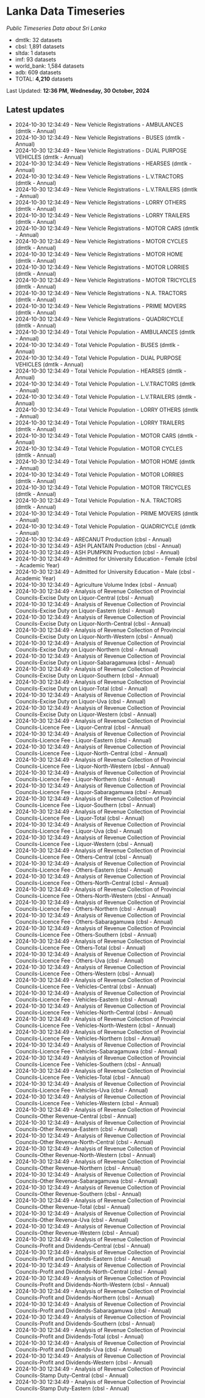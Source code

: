 # Lanka Data Timeseries
*Public Timeseries Data about Sri Lanka*

* dmtlk: 32 datasets
* cbsl: 1,891 datasets
* sltda: 1 datasets
* imf: 93 datasets
* world_bank: 1,584 datasets
* adb: 609 datasets
* TOTAL: **4,210** datasets

Last Updated: **12:36 PM, Wednesday, 30 October, 2024**

## Latest updates

* 2024-10-30 12:34:49 - New Vehicle Registrations - AMBULANCES (dmtlk - Annual)
* 2024-10-30 12:34:49 - New Vehicle Registrations - BUSES (dmtlk - Annual)
* 2024-10-30 12:34:49 - New Vehicle Registrations - DUAL PURPOSE VEHICLES (dmtlk - Annual)
* 2024-10-30 12:34:49 - New Vehicle Registrations - HEARSES (dmtlk - Annual)
* 2024-10-30 12:34:49 - New Vehicle Registrations - L.V.TRACTORS (dmtlk - Annual)
* 2024-10-30 12:34:49 - New Vehicle Registrations - L.V.TRAILERS (dmtlk - Annual)
* 2024-10-30 12:34:49 - New Vehicle Registrations - LORRY OTHERS (dmtlk - Annual)
* 2024-10-30 12:34:49 - New Vehicle Registrations - LORRY TRAILERS (dmtlk - Annual)
* 2024-10-30 12:34:49 - New Vehicle Registrations - MOTOR CARS (dmtlk - Annual)
* 2024-10-30 12:34:49 - New Vehicle Registrations - MOTOR CYCLES (dmtlk - Annual)
* 2024-10-30 12:34:49 - New Vehicle Registrations - MOTOR HOME (dmtlk - Annual)
* 2024-10-30 12:34:49 - New Vehicle Registrations - MOTOR LORRIES (dmtlk - Annual)
* 2024-10-30 12:34:49 - New Vehicle Registrations - MOTOR TRICYCLES (dmtlk - Annual)
* 2024-10-30 12:34:49 - New Vehicle Registrations - N.A. TRACTORS (dmtlk - Annual)
* 2024-10-30 12:34:49 - New Vehicle Registrations - PRIME MOVERS (dmtlk - Annual)
* 2024-10-30 12:34:49 - New Vehicle Registrations - QUADRICYCLE (dmtlk - Annual)
* 2024-10-30 12:34:49 - Total Vehicle Population - AMBULANCES (dmtlk - Annual)
* 2024-10-30 12:34:49 - Total Vehicle Population - BUSES (dmtlk - Annual)
* 2024-10-30 12:34:49 - Total Vehicle Population - DUAL PURPOSE VEHICLES (dmtlk - Annual)
* 2024-10-30 12:34:49 - Total Vehicle Population - HEARSES (dmtlk - Annual)
* 2024-10-30 12:34:49 - Total Vehicle Population - L.V.TRACTORS (dmtlk - Annual)
* 2024-10-30 12:34:49 - Total Vehicle Population - L.V.TRAILERS (dmtlk - Annual)
* 2024-10-30 12:34:49 - Total Vehicle Population - LORRY OTHERS (dmtlk - Annual)
* 2024-10-30 12:34:49 - Total Vehicle Population - LORRY TRAILERS (dmtlk - Annual)
* 2024-10-30 12:34:49 - Total Vehicle Population - MOTOR CARS (dmtlk - Annual)
* 2024-10-30 12:34:49 - Total Vehicle Population - MOTOR CYCLES (dmtlk - Annual)
* 2024-10-30 12:34:49 - Total Vehicle Population - MOTOR HOME (dmtlk - Annual)
* 2024-10-30 12:34:49 - Total Vehicle Population - MOTOR LORRIES (dmtlk - Annual)
* 2024-10-30 12:34:49 - Total Vehicle Population - MOTOR TRICYCLES (dmtlk - Annual)
* 2024-10-30 12:34:49 - Total Vehicle Population - N.A. TRACTORS (dmtlk - Annual)
* 2024-10-30 12:34:49 - Total Vehicle Population - PRIME MOVERS (dmtlk - Annual)
* 2024-10-30 12:34:49 - Total Vehicle Population - QUADRICYCLE (dmtlk - Annual)
* 2024-10-30 12:34:49 - ARECANUT Production (cbsl - Annual)
* 2024-10-30 12:34:49 - ASH PLANTAIN Production (cbsl - Annual)
* 2024-10-30 12:34:49 - ASH PUMPKIN Production (cbsl - Annual)
* 2024-10-30 12:34:49 - Admitted for University Education - Female (cbsl - Academic Year)
* 2024-10-30 12:34:49 - Admitted for University Education - Male (cbsl - Academic Year)
* 2024-10-30 12:34:49 - Agriculture Volume Index (cbsl - Annual)
* 2024-10-30 12:34:49 - Analysis of Revenue Collection of Provincial Councils-Excise Duty on Liquor-Central (cbsl - Annual)
* 2024-10-30 12:34:49 - Analysis of Revenue Collection of Provincial Councils-Excise Duty on Liquor-Eastern (cbsl - Annual)
* 2024-10-30 12:34:49 - Analysis of Revenue Collection of Provincial Councils-Excise Duty on Liquor-North-Central (cbsl - Annual)
* 2024-10-30 12:34:49 - Analysis of Revenue Collection of Provincial Councils-Excise Duty on Liquor-North-Western (cbsl - Annual)
* 2024-10-30 12:34:49 - Analysis of Revenue Collection of Provincial Councils-Excise Duty on Liquor-Northern (cbsl - Annual)
* 2024-10-30 12:34:49 - Analysis of Revenue Collection of Provincial Councils-Excise Duty on Liquor-Sabaragamuwa (cbsl - Annual)
* 2024-10-30 12:34:49 - Analysis of Revenue Collection of Provincial Councils-Excise Duty on Liquor-Southern (cbsl - Annual)
* 2024-10-30 12:34:49 - Analysis of Revenue Collection of Provincial Councils-Excise Duty on Liquor-Total (cbsl - Annual)
* 2024-10-30 12:34:49 - Analysis of Revenue Collection of Provincial Councils-Excise Duty on Liquor-Uva (cbsl - Annual)
* 2024-10-30 12:34:49 - Analysis of Revenue Collection of Provincial Councils-Excise Duty on Liquor-Western (cbsl - Annual)
* 2024-10-30 12:34:49 - Analysis of Revenue Collection of Provincial Councils-Licence Fee - Liquor-Central (cbsl - Annual)
* 2024-10-30 12:34:49 - Analysis of Revenue Collection of Provincial Councils-Licence Fee - Liquor-Eastern (cbsl - Annual)
* 2024-10-30 12:34:49 - Analysis of Revenue Collection of Provincial Councils-Licence Fee - Liquor-North-Central (cbsl - Annual)
* 2024-10-30 12:34:49 - Analysis of Revenue Collection of Provincial Councils-Licence Fee - Liquor-North-Western (cbsl - Annual)
* 2024-10-30 12:34:49 - Analysis of Revenue Collection of Provincial Councils-Licence Fee - Liquor-Northern (cbsl - Annual)
* 2024-10-30 12:34:49 - Analysis of Revenue Collection of Provincial Councils-Licence Fee - Liquor-Sabaragamuwa (cbsl - Annual)
* 2024-10-30 12:34:49 - Analysis of Revenue Collection of Provincial Councils-Licence Fee - Liquor-Southern (cbsl - Annual)
* 2024-10-30 12:34:49 - Analysis of Revenue Collection of Provincial Councils-Licence Fee - Liquor-Total (cbsl - Annual)
* 2024-10-30 12:34:49 - Analysis of Revenue Collection of Provincial Councils-Licence Fee - Liquor-Uva (cbsl - Annual)
* 2024-10-30 12:34:49 - Analysis of Revenue Collection of Provincial Councils-Licence Fee - Liquor-Western (cbsl - Annual)
* 2024-10-30 12:34:49 - Analysis of Revenue Collection of Provincial Councils-Licence Fee - Others-Central (cbsl - Annual)
* 2024-10-30 12:34:49 - Analysis of Revenue Collection of Provincial Councils-Licence Fee - Others-Eastern (cbsl - Annual)
* 2024-10-30 12:34:49 - Analysis of Revenue Collection of Provincial Councils-Licence Fee - Others-North-Central (cbsl - Annual)
* 2024-10-30 12:34:49 - Analysis of Revenue Collection of Provincial Councils-Licence Fee - Others-North-Western (cbsl - Annual)
* 2024-10-30 12:34:49 - Analysis of Revenue Collection of Provincial Councils-Licence Fee - Others-Northern (cbsl - Annual)
* 2024-10-30 12:34:49 - Analysis of Revenue Collection of Provincial Councils-Licence Fee - Others-Sabaragamuwa (cbsl - Annual)
* 2024-10-30 12:34:49 - Analysis of Revenue Collection of Provincial Councils-Licence Fee - Others-Southern (cbsl - Annual)
* 2024-10-30 12:34:49 - Analysis of Revenue Collection of Provincial Councils-Licence Fee - Others-Total (cbsl - Annual)
* 2024-10-30 12:34:49 - Analysis of Revenue Collection of Provincial Councils-Licence Fee - Others-Uva (cbsl - Annual)
* 2024-10-30 12:34:49 - Analysis of Revenue Collection of Provincial Councils-Licence Fee - Others-Western (cbsl - Annual)
* 2024-10-30 12:34:49 - Analysis of Revenue Collection of Provincial Councils-Licence Fee - Vehicles-Central (cbsl - Annual)
* 2024-10-30 12:34:49 - Analysis of Revenue Collection of Provincial Councils-Licence Fee - Vehicles-Eastern (cbsl - Annual)
* 2024-10-30 12:34:49 - Analysis of Revenue Collection of Provincial Councils-Licence Fee - Vehicles-North-Central (cbsl - Annual)
* 2024-10-30 12:34:49 - Analysis of Revenue Collection of Provincial Councils-Licence Fee - Vehicles-North-Western (cbsl - Annual)
* 2024-10-30 12:34:49 - Analysis of Revenue Collection of Provincial Councils-Licence Fee - Vehicles-Northern (cbsl - Annual)
* 2024-10-30 12:34:49 - Analysis of Revenue Collection of Provincial Councils-Licence Fee - Vehicles-Sabaragamuwa (cbsl - Annual)
* 2024-10-30 12:34:49 - Analysis of Revenue Collection of Provincial Councils-Licence Fee - Vehicles-Southern (cbsl - Annual)
* 2024-10-30 12:34:49 - Analysis of Revenue Collection of Provincial Councils-Licence Fee - Vehicles-Total (cbsl - Annual)
* 2024-10-30 12:34:49 - Analysis of Revenue Collection of Provincial Councils-Licence Fee - Vehicles-Uva (cbsl - Annual)
* 2024-10-30 12:34:49 - Analysis of Revenue Collection of Provincial Councils-Licence Fee - Vehicles-Western (cbsl - Annual)
* 2024-10-30 12:34:49 - Analysis of Revenue Collection of Provincial Councils-Other Revenue-Central (cbsl - Annual)
* 2024-10-30 12:34:49 - Analysis of Revenue Collection of Provincial Councils-Other Revenue-Eastern (cbsl - Annual)
* 2024-10-30 12:34:49 - Analysis of Revenue Collection of Provincial Councils-Other Revenue-North-Central (cbsl - Annual)
* 2024-10-30 12:34:49 - Analysis of Revenue Collection of Provincial Councils-Other Revenue-North-Western (cbsl - Annual)
* 2024-10-30 12:34:49 - Analysis of Revenue Collection of Provincial Councils-Other Revenue-Northern (cbsl - Annual)
* 2024-10-30 12:34:49 - Analysis of Revenue Collection of Provincial Councils-Other Revenue-Sabaragamuwa (cbsl - Annual)
* 2024-10-30 12:34:49 - Analysis of Revenue Collection of Provincial Councils-Other Revenue-Southern (cbsl - Annual)
* 2024-10-30 12:34:49 - Analysis of Revenue Collection of Provincial Councils-Other Revenue-Total (cbsl - Annual)
* 2024-10-30 12:34:49 - Analysis of Revenue Collection of Provincial Councils-Other Revenue-Uva (cbsl - Annual)
* 2024-10-30 12:34:49 - Analysis of Revenue Collection of Provincial Councils-Other Revenue-Western (cbsl - Annual)
* 2024-10-30 12:34:49 - Analysis of Revenue Collection of Provincial Councils-Profit and Dividends-Central (cbsl - Annual)
* 2024-10-30 12:34:49 - Analysis of Revenue Collection of Provincial Councils-Profit and Dividends-Eastern (cbsl - Annual)
* 2024-10-30 12:34:49 - Analysis of Revenue Collection of Provincial Councils-Profit and Dividends-North-Central (cbsl - Annual)
* 2024-10-30 12:34:49 - Analysis of Revenue Collection of Provincial Councils-Profit and Dividends-North-Western (cbsl - Annual)
* 2024-10-30 12:34:49 - Analysis of Revenue Collection of Provincial Councils-Profit and Dividends-Northern (cbsl - Annual)
* 2024-10-30 12:34:49 - Analysis of Revenue Collection of Provincial Councils-Profit and Dividends-Sabaragamuwa (cbsl - Annual)
* 2024-10-30 12:34:49 - Analysis of Revenue Collection of Provincial Councils-Profit and Dividends-Southern (cbsl - Annual)
* 2024-10-30 12:34:49 - Analysis of Revenue Collection of Provincial Councils-Profit and Dividends-Total (cbsl - Annual)
* 2024-10-30 12:34:49 - Analysis of Revenue Collection of Provincial Councils-Profit and Dividends-Uva (cbsl - Annual)
* 2024-10-30 12:34:49 - Analysis of Revenue Collection of Provincial Councils-Profit and Dividends-Western (cbsl - Annual)
* 2024-10-30 12:34:49 - Analysis of Revenue Collection of Provincial Councils-Stamp Duty-Central (cbsl - Annual)
* 2024-10-30 12:34:49 - Analysis of Revenue Collection of Provincial Councils-Stamp Duty-Eastern (cbsl - Annual)